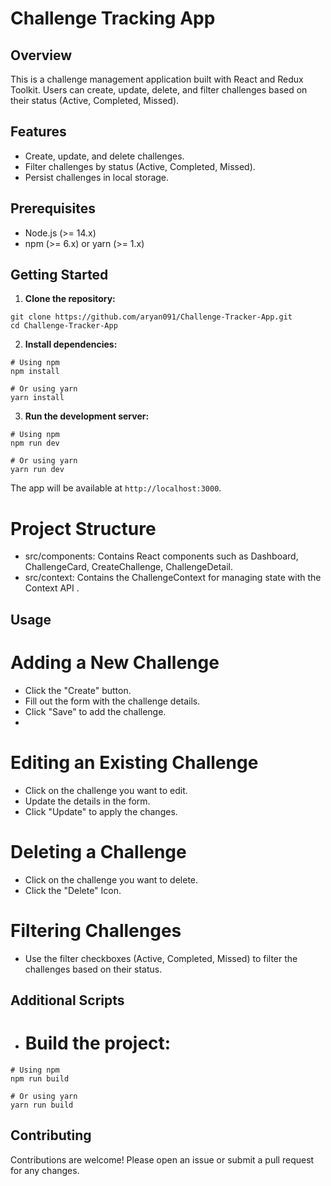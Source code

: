 # Challenge Tracking App

## Overview

This is a challenge management application built with React and Redux Toolkit. Users can create, update, delete, and filter challenges based on their status (Active, Completed, Missed).

## Features

- Create, update, and delete challenges.
- Filter challenges by status (Active, Completed, Missed).
- Persist challenges in local storage.

## Prerequisites

- Node.js (>= 14.x)
- npm (>= 6.x) or yarn (>= 1.x)

## Getting Started

1. **Clone the repository:**

```
git clone https://github.com/aryan091/Challenge-Tracker-App.git
cd Challenge-Tracker-App
```

2. **Install dependencies:**

```
# Using npm
npm install

# Or using yarn
yarn install
```

3. **Run the development server:**

```
# Using npm
npm run dev

# Or using yarn
yarn run dev
```

The app will be available at `http://localhost:3000`.

# Project Structure
- src/components: Contains React components such as Dashboard, ChallengeCard, CreateChallenge, ChallengeDetail.
- src/context: Contains the ChallengeContext for managing state with the Context API .

## Usage

# Adding a New Challenge
- Click the "Create" button.
- Fill out the form with the challenge details.
- Click "Save" to add the challenge.
- 
# Editing an Existing Challenge
- Click on the challenge you want to edit.
- Update the details in the form.
- Click "Update" to apply the changes.

# Deleting a Challenge
- Click on the challenge you want to delete.
- Click the "Delete" Icon.

# Filtering Challenges
- Use the filter checkboxes (Active, Completed, Missed) to filter the challenges based on their status.

## Additional Scripts
- # Build the project:

```
# Using npm
npm run build

# Or using yarn
yarn run build
```
## Contributing
Contributions are welcome! Please open an issue or submit a pull request for any changes.






